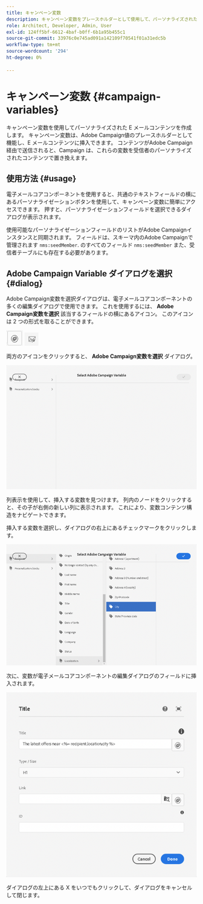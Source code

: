```yaml
---
title: キャンペーン変数
description: キャンペーン変数をプレースホルダーとして使用して、パーソナライズされた電子メールコンテンツを作成します。
role: Architect, Developer, Admin, User
exl-id: 124ff5bf-6612-4baf-b0ff-6b1a95b455c1
source-git-commit: 33976c0e745ad091a142109f70541f01a31edc5b
workflow-type: tm+mt
source-wordcount: '294'
ht-degree: 0%

---
```



# キャンペーン変数 {#campaign-variables}

キャンペーン変数を使用してパーソナライズされた E メールコンテンツを作成します。 キャンペーン変数は、Adobe Campaign値のプレースホルダーとして機能し、E メールコンテンツに挿入できます。 コンテンツがAdobe Campaign経由で送信されると、Campaign は、これらの変数を受信者のパーソナライズされたコンテンツで置き換えます。

## 使用方法 {#usage}

電子メールコアコンポーネントを使用すると、共通のテキストフィールドの横にあるパーソナライゼーションボタンを使用して、キャンペーン変数に簡単にアクセスできます。 押すと、パーソナライゼーションフィールドを選択できるダイアログが表示されます。

使用可能なパーソナライゼーションフィールドのリストがAdobe Campaignインスタンスと同期されます。 フィールドは、スキーマ内のAdobe Campaignで管理されます `nms:seedMember`. のすべてのフィールド `nms:seedMember` また、受信者テーブルにも存在する必要があります。

## Adobe Campaign Variable ダイアログを選択 {#dialog}

Adobe Campaign変数を選択ダイアログは、電子メールコアコンポーネントの多くの編集ダイアログで使用できます。 これを使用するには、 **Adobe Campaign変数を選択** 該当するフィールドの横にあるアイコン。 このアイコンは 2 つの形式を取ることができます。

![Adobe Campaignボタン](/help/email/assets/campaign-button.png)
![「Adobe Campaign変数」アイコンを選択します。](/help/email/assets/select-adobe-campaign-variable-icon.png)

両方のアイコンをクリックすると、 **Adobe Campaign変数を選択** ダイアログ。

![Adobe Campaign Variable ダイアログを選択](assets/select-campaign-variable-dialog.png)

列表示を使用して、挿入する変数を見つけます。 列内のノードをクリックすると、その子が右側の新しい列に表示されます。 これにより、変数コンテンツ構造をナビゲートできます。

挿入する変数を選択し、ダイアログの右上にあるチェックマークをクリックします。

![Adobe Campaign変数が選択されました](assets/select-campaign-variable-dialog-selected.png)

次に、変数が電子メールコアコンポーネントの編集ダイアログのフィールドに挿入されます。

![編集ダイアログに挿入されるキャンペーン変数](assets/campaign-variable.png)

ダイアログの左上にある X をいつでもクリックして、ダイアログをキャンセルして閉じます。

